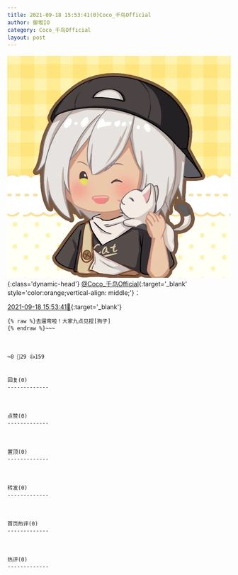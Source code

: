 ```yaml
---
title: 2021-09-18 15:53:41(0)Coco_千鸟Official
author: 御坂IO
category: Coco_千鸟Official
layout: post
---
```


![img](/images/85e485bc0dbd0cde4d15f24d7cffe9704618ad10.jpg){:class='dynamic-head'}
[@Coco_千鸟Official](https://space.bilibili.com/1891728206/dynamic){:target='_blank' style='color:orange;vertical-align: middle;'}：

[2021-09-18 15:53:41🔗](https://t.bilibili.com/571716930861417677){:target='_blank'}

~~~
{% raw %}去遛弯啦！大家九点见捏[狗子]
{% endraw %}~~~



↪️0 💬29 👍159


回复(0)
-------------



点赞(0)
-------------



置顶(0)
-------------



转发(0)
-------------



首页热评(0)
-------------



热评(0)
-------------



